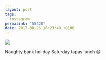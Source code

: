 ```yaml
---
layout: post
tags:
- instagram
permalink: "55428"
date: 2017-08-26 16:23:48 +0100
---
```

![](https://lildude.github.io/assets/21042503_1951656888389222_479065840516333568_n.jpg)
  
 Naughty bank holiday Saturday tapas lunch 😋
